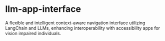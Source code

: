 # llm-app-interface
A flexible and intelligent context-aware navigation interface utilizing LangChain and LLMs, enhancing interoperability with accessibility apps for vision impaired individuals.
